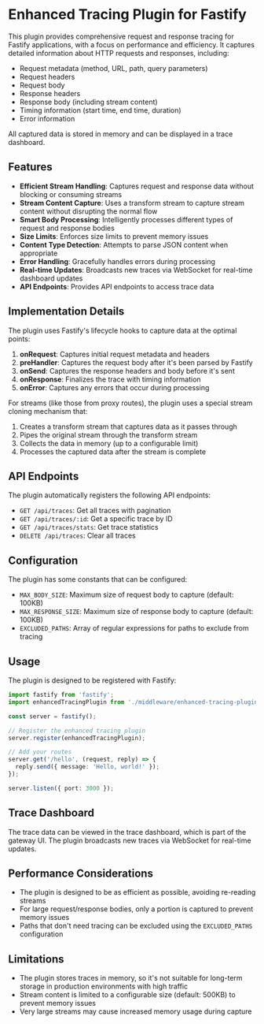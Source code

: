 # Enhanced Tracing Plugin for Fastify

This plugin provides comprehensive request and response tracing for Fastify applications, with a focus on performance and efficiency. It captures detailed information about HTTP requests and responses, including:

- Request metadata (method, URL, path, query parameters)
- Request headers
- Request body
- Response headers
- Response body (including stream content)
- Timing information (start time, end time, duration)
- Error information

All captured data is stored in memory and can be displayed in a trace dashboard.

## Features

- **Efficient Stream Handling**: Captures request and response data without blocking or consuming streams
- **Stream Content Capture**: Uses a transform stream to capture stream content without disrupting the normal flow
- **Smart Body Processing**: Intelligently processes different types of request and response bodies
- **Size Limits**: Enforces size limits to prevent memory issues
- **Content Type Detection**: Attempts to parse JSON content when appropriate
- **Error Handling**: Gracefully handles errors during processing
- **Real-time Updates**: Broadcasts new traces via WebSocket for real-time dashboard updates
- **API Endpoints**: Provides API endpoints to access trace data

## Implementation Details

The plugin uses Fastify's lifecycle hooks to capture data at the optimal points:

1. **onRequest**: Captures initial request metadata and headers
2. **preHandler**: Captures the request body after it's been parsed by Fastify
3. **onSend**: Captures the response headers and body before it's sent
4. **onResponse**: Finalizes the trace with timing information
5. **onError**: Captures any errors that occur during processing

For streams (like those from proxy routes), the plugin uses a special stream cloning mechanism that:

1. Creates a transform stream that captures data as it passes through
2. Pipes the original stream through the transform stream
3. Collects the data in memory (up to a configurable limit)
4. Processes the captured data after the stream is complete

## API Endpoints

The plugin automatically registers the following API endpoints:

- `GET /api/traces`: Get all traces with pagination
- `GET /api/traces/:id`: Get a specific trace by ID
- `GET /api/traces/stats`: Get trace statistics
- `DELETE /api/traces`: Clear all traces

## Configuration

The plugin has some constants that can be configured:

- `MAX_BODY_SIZE`: Maximum size of request body to capture (default: 100KB)
- `MAX_RESPONSE_SIZE`: Maximum size of response body to capture (default: 100KB)
- `EXCLUDED_PATHS`: Array of regular expressions for paths to exclude from tracing

## Usage

The plugin is designed to be registered with Fastify:

```typescript
import fastify from 'fastify';
import enhancedTracingPlugin from './middleware/enhanced-tracing-plugin';

const server = fastify();

// Register the enhanced tracing plugin
server.register(enhancedTracingPlugin);

// Add your routes
server.get('/hello', (request, reply) => {
  reply.send({ message: 'Hello, world!' });
});

server.listen({ port: 3000 });
```

## Trace Dashboard

The trace data can be viewed in the trace dashboard, which is part of the gateway UI. The plugin broadcasts new traces via WebSocket for real-time updates.

## Performance Considerations

- The plugin is designed to be as efficient as possible, avoiding re-reading streams
- For large request/response bodies, only a portion is captured to prevent memory issues
- Paths that don't need tracing can be excluded using the `EXCLUDED_PATHS` configuration

## Limitations

- The plugin stores traces in memory, so it's not suitable for long-term storage in production environments with high traffic
- Stream content is limited to a configurable size (default: 500KB) to prevent memory issues
- Very large streams may cause increased memory usage during capture
